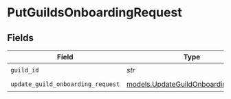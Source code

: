 # PutGuildsOnboardingRequest


## Fields

| Field                                                                            | Type                                                                             | Required                                                                         | Description                                                                      |
| -------------------------------------------------------------------------------- | -------------------------------------------------------------------------------- | -------------------------------------------------------------------------------- | -------------------------------------------------------------------------------- |
| `guild_id`                                                                       | *str*                                                                            | :heavy_check_mark:                                                               | N/A                                                                              |
| `update_guild_onboarding_request`                                                | [models.UpdateGuildOnboardingRequest](../models/updateguildonboardingrequest.md) | :heavy_check_mark:                                                               | N/A                                                                              |